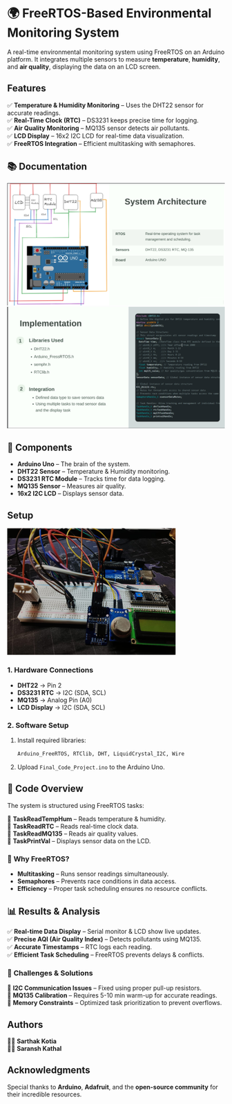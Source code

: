 # 🌍 FreeRTOS-Based Environmental Monitoring System

A real-time environmental monitoring system using FreeRTOS on an Arduino platform. It integrates multiple sensors to measure **temperature**, **humidity**, and **air quality**, displaying the data on an LCD screen.

## Features

✅ **Temperature & Humidity Monitoring** – Uses the DHT22 sensor for accurate readings.  
✅ **Real-Time Clock (RTC)** – DS3231 keeps precise time for logging.  
✅ **Air Quality Monitoring** – MQ135 sensor detects air pollutants.  
✅ **LCD Display** – 16x2 I2C LCD for real-time data visualization.  
✅ **FreeRTOS Integration** – Efficient multitasking with semaphores.

## 📚 Documentation

<img src="Assets/system_architecture.png" alt="System Architecture" width="650" />
<img src="Assets/Implimentation.png" alt="Implementation" width="650" />

## 🔧 Components

- **Arduino Uno** – The brain of the system.
- **DHT22 Sensor** – Temperature & Humidity monitoring.
- **DS3231 RTC Module** – Tracks time for data logging.
- **MQ135 Sensor** – Measures air quality.
- **16x2 I2C LCD** – Displays sensor data.

## Setup

<img src="Assets/image.png" alt="Setup Diagram" width="390" />

### 1️. Hardware Connections

- **DHT22** → Pin 2
- **DS3231 RTC** → I2C (SDA, SCL)
- **MQ135** → Analog Pin (A0)
- **LCD Display** → I2C (SDA, SCL)

### 2️. Software Setup

1. Install required libraries:
   ```bash
   Arduino_FreeRTOS, RTClib, DHT, LiquidCrystal_I2C, Wire
   ```
2. Upload `Final_Code_Project.ino` to the Arduino Uno.

## 📝 Code Overview

The system is structured using FreeRTOS tasks:

🔹 **TaskReadTempHum** – Reads temperature & humidity.  
🔹 **TaskReadRTC** – Reads real-time clock data.  
🔹 **TaskReadMQ135** – Reads air quality values.  
🔹 **TaskPrintVal** – Displays sensor data on the LCD.

### 📌 **Why FreeRTOS?**

- **Multitasking** – Runs sensor readings simultaneously.
- **Semaphores** – Prevents race conditions in data access.
- **Efficiency** – Proper task scheduling ensures no resource conflicts.

## 📊 Results & Analysis

✅ **Real-time Data Display** – Serial monitor & LCD show live updates.  
✅ **Precise AQI (Air Quality Index)** – Detects pollutants using MQ135.  
✅ **Accurate Timestamps** – RTC logs each reading.  
✅ **Efficient Task Scheduling** – FreeRTOS prevents delays & conflicts.

### 📌 **Challenges & Solutions**

🚧 **I2C Communication Issues** – Fixed using proper pull-up resistors.  
🚧 **MQ135 Calibration** – Requires 5-10 min warm-up for accurate readings.  
🚧 **Memory Constraints** – Optimized task prioritization to prevent overflows.

## Authors

👨‍💻 **Sarthak Kotia**  
👨‍💻 **Saransh Kathal**

## Acknowledgments

Special thanks to **Arduino**, **Adafruit**, and the **open-source community** for their incredible resources.
